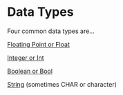 # Data Types

Four common data types are...

[Floating Point or Float](floating-point-or-float.md)

[Integer or Int](integer-or-int.md)

[Boolean or Bool](boolean-or-bool.md)

[String](string.md) \(sometimes CHAR or character\)

